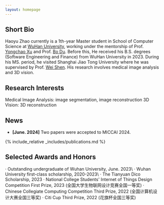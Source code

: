 ```yaml
---
layout: homepage
---
```


## Short Bio
Haoyu Zhao currently is a 1th-year Master student in School of Computer Science at [WuHan University](https://www.whu.edu.cn/), working under the mentorship of Prof. [Yongchao Xu](https://scholar.google.fr/citations?user=ArIg7-0AAAAJ&hl=fr) and Prof. [Bo Du](https://scholar.google.com/citations?user=Shy1gnMAAAAJ&hl=zh-CN&oi=ao). Before this, He received his B.S. degrees (Software Engineering and Finance) from WuHan University in 2023. During his MS. period, he visited Shanghai Jiao Tong University where he was supervised by Prof. [Wei Shen](https://scholar.google.com/citations?hl=zh-CN&user=Ae2kRCEAAAAJ). His research involves medical image analysis and 3D vision. 

## Research Interests
Medical Image Analysis: image segmentation, image reconstruction
3D Vision: 3D reconstruction



## News
- **[June. 2024]** Two papers were accepted to MICCAI 2024.


{% include_relative _includes/publications.md %}

## Selected Awards and Honors
· Outstanding undergraduate of Wuhan University, June. 2023\\
· Wuhan University first-class scholarship, 2020-2023\\
· The Tianyuan Dico Scholarship, 2023
· National College Students' Internet of Things Design Competition First Prize, 2023
  (全国大学生物联网设计竞赛全国一等奖)
· Chinese Collegiate Computing Competition Third Prize, 2022
  (全国计算机设计大赛全国三等奖)
· Citi Cup Third Prize, 2022
  (花旗杯全国三等奖)



